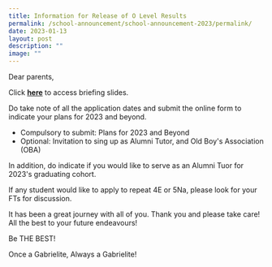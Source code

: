 ```yaml
---
title: Information for Release of O Level Results
permalink: /school-announcement/school-announcement-2023/permalink/
date: 2023-01-13
layout: post
description: ""
image: ""
---
```

Dear parents,  
  
Click **[here](https://docs.google.com/presentation/d/1RzGD2BSzVWZTzoK5I22-tYHJ6H1nwJA8/edit?usp=share_link&ouid=108771613026602386091&rtpof=true&sd=true)** to access briefing slides.  
  
Do take note of all the application dates and submit the online form to indicate your plans for 2023 and beyond.  

*   Compulsory to submit: Plans for 2023 and Beyond
*   Optional: Invitation to sing up as Alumni Tutor, and Old Boy's Association (OBA)

In addition, do indicate if you would like to serve as an Alumni Tuor for 2023's graduating cohort.  
  
If any student would like to apply to repeat 4E or 5Na, please look for your FTs for discussion.  
  
It has been a great journey with all of you. Thank you and please take care! All the best to your future endeavours!  
  
Be THE BEST!  
  
Once a Gabrielite, Always a Gabrielite!